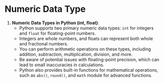 # Numeric Data Type

1. **Numeric Data Types in Python (int, float)**:
    - Python supports two primary numeric data types: `int` for integers and `float` for floating-point numbers.
    - Integers are whole numbers, and floats can represent both whole and fractional numbers.
    - You can perform arithmetic operations on these types, including addition, subtraction, multiplication, division, and more.
    - Be aware of potential issues with floating-point precision, which can lead to small inaccuracies in calculations.
    - Python also provides built-in functions for mathematical operations, such as `abs()`, `round()`, and `math` module for advanced functions.